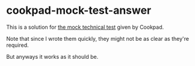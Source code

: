 # cookpad-mock-test-answer

This is a solution for [the mock technical test](https://cookpad-mart-careers.studio.site/engineer) given by Cookpad.

Note that since I wrote them quickly, they might not be as clear as they're required.

But anyways it works as it should be.